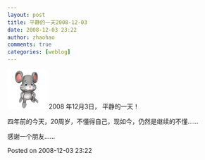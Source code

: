 ```yaml
---
layout: post
title: 平静的一天2008-12-03
date: 2008-12-03 23:22
author: zhaohao
comments: true
categories: [weblog]
---
```

<a href="/Media/bluestardust.gif"><img src="/Media/bluestardust.gif" alt="bluestardust" width="90" height="90" class="alignnone size-full wp-image-611" /></a>
2008 年12月3日， 平静的一天！

四年前的今天，20周岁，不懂得自己，现如今，仍然是继续的不懂……

感谢一个朋友……

Posted on 2008-12-03 23:22
